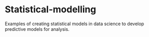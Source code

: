 # Statistical-modelling
Examples of creating statistical models in data science to develop predictive models for analysis.
